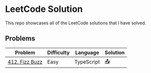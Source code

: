# LeetCode Solution
This repo showcases all of the LeetCode solutions that I have solved.

## Problems
| Problem                                                    | Difficulty | Language   | Solution |
|------------------------------------------------------------|-----------|------------|------|
| [412. Fizz Buzz](https://leetcode.com/problems/fizz-buzz/) | Easy | TypeScript | [&#x1F4E4;](412.%20Fizz%20Buzz/README.md) |